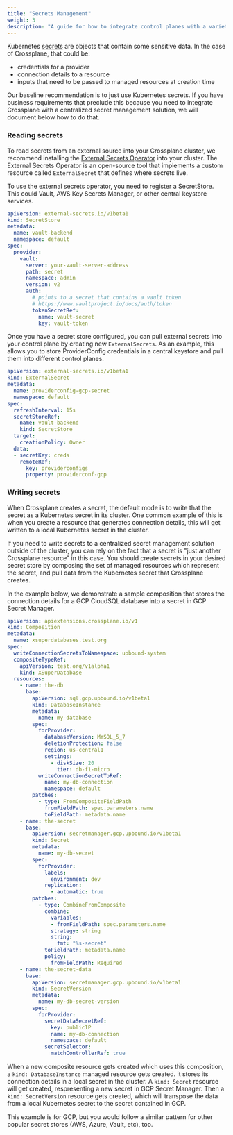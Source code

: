 ```yaml
---
title: "Secrets Management"
weight: 3
description: "A guide for how to integrate control planes with a variety of interfaces"
---
```


Kubernetes [secrets](https://kubernetes.io/docs/concepts/configuration/secret/) are objects that contain some sensitive data. In the case of Crossplane, that could be:

* credentials for a provider
* connection details to a resource
* inputs that need to be passed to managed resources at creation time

Our baseline recommendation is to just use Kubernetes secrets. If you have business requirements that preclude this because you need to integrate Crossplane with a centralized secret management solution, we will document below how to do that.

### Reading secrets

To read secrets from an external source into your Crossplane cluster, we recommend installing the [External Secrets Operator](https://external-secrets.io) into your cluster. The External Secrets Operator is an open-source tool that implements a custom resource called `ExternalSecret` that defines where secrets live. 

To use the external secrets operator, you need to register a SecretStore. This could Vault, AWS Key Secrets Manager, or other central keystore services.

```yaml
apiVersion: external-secrets.io/v1beta1
kind: SecretStore
metadata:
  name: vault-backend
  namespace: default
spec:
  provider:
    vault:
      server: your-vault-server-address
      path: secret
      namespace: admin
      version: v2
      auth:
        # points to a secret that contains a vault token
        # https://www.vaultproject.io/docs/auth/token
        tokenSecretRef:
          name: vault-secret
          key: vault-token
```

Once you have a secret store configured, you can pull external secrets into your control plane by creating new `ExternalSecrets`. As an example, this allows you to store ProviderConfig credentials in a central keystore and pull them into different control planes.

```yaml
apiVersion: external-secrets.io/v1beta1
kind: ExternalSecret
metadata:
  name: providerconfig-gcp-secret
  namespace: default
spec:
  refreshInterval: 15s
  secretStoreRef:
    name: vault-backend
    kind: SecretStore
  target:
    creationPolicy: Owner
  data:
  - secretKey: creds
    remoteRef:
      key: providerconfigs
      property: providerconf-gcp
```

### Writing secrets

When Crossplane creates a secret, the default mode is to write that the secret as a Kubernetes secret in its cluster. One common example of this is when you create a resource that generates connection details, this will get written to a local Kubernetes secret in the cluster. 

If you need to write secrets to a centralized secret management solution outside of the cluster, you can rely on the fact that a secret is "just another Crossplane resource" in this case. You should create secrets in your desired secret store by composing the set of managed resources which represent the secret, and pull data from the Kubernetes secret that Crossplane creates.

In the example below, we demonstrate a sample composition that stores the connection details for a GCP CloudSQL database into a secret in GCP Secret Manager.

```yaml
apiVersion: apiextensions.crossplane.io/v1
kind: Composition
metadata:
  name: xsuperdatabases.test.org
spec:
  writeConnectionSecretsToNamespace: upbound-system
  compositeTypeRef:
    apiVersion: test.org/v1alpha1
    kind: XSuperDatabase
  resources:
    - name: the-db
      base:
        apiVersion: sql.gcp.upbound.io/v1beta1
        kind: DatabaseInstance
        metadata:
          name: my-database
        spec:
          forProvider:
            databaseVersion: MYSQL_5_7
            deletionProtection: false
            region: us-central1
            settings:
              - diskSize: 20
                tier: db-f1-micro
          writeConnectionSecretToRef:
            name: my-db-connection
            namespace: default
        patches:
          - type: FromCompositeFieldPath
            fromFieldPath: spec.parameters.name
            toFieldPath: metadata.name
    - name: the-secret
      base:
        apiVersion: secretmanager.gcp.upbound.io/v1beta1
        kind: Secret
        metadata:
          name: my-db-secret
        spec:
          forProvider:
            labels:
              environment: dev
            replication:
              - automatic: true
        patches:
          - type: CombineFromComposite
            combine:
              variables:
              - fromFieldPath: spec.parameters.name
              strategy: string
              string:
                fmt: "%s-secret"
            toFieldPath: metadata.name
            policy:
              fromFieldPath: Required
    - name: the-secret-data
      base:
        apiVersion: secretmanager.gcp.upbound.io/v1beta1
        kind: SecretVersion
        metadata:
          name: my-db-secret-version
        spec:
          forProvider:
            secretDataSecretRef:
              key: publicIP
              name: my-db-connection
              namespace: default
            secretSelector:
              matchControllerRef: true
```

When a new composite resource gets created which uses this composition, a `kind: DatabaseInstance` managed resource gets created. it stores its connection details in a local secret in the cluster. A `kind: Secret` resource will get created, respresenting a new secret in GCP Secret Manager. Then a `kind: SecretVersion` resource gets created, which will transpose the data from a local Kubernetes secret to the secret contained in GCP.

This example is for GCP, but you would follow a similar pattern for other popular secret stores (AWS, Azure, Vault, etc), too.